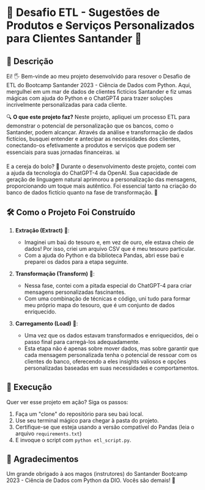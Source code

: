 # 🚀 Desafio ETL - Sugestões de Produtos e Serviços Personalizados para Clientes Santander 🏦

## 🌟 Descrição
Ei! 🖐 Bem-vinde ao meu projeto desenvolvido para resover o Desafio de ETL do Bootcamp Santander 2023 - Ciência de Dados com Python. Aqui, mergulhei  em um mar de dados de clientes fictícios Santander e fiz umas mágicas com ajuda do Python e o ChatGPT4 para trazer soluções incrivelmente personalizadas para cada cliente.

🔍 **O que este projeto faz?** 
Neste projeto, apliquei um processo ETL para demonstrar o potencial de personalização que os bancos, como o Santander, podem alcançar. Através da análise e transformação de dados fictícios, busquei entender e antecipar as necessidades dos clientes, conectando-os efetivamente a produtos e serviços que podem ser essenciais para suas jornadas financeiras. 📊

E a cereja do bolo? 🍒 Durante o desenvolvimento deste projeto, contei com a ajuda da tecnologia do ChatGPT-4 da OpenAI. Sua capacidade de geração de linguagem natural aprimorou a personalização das mensagens, proporcionando um toque mais autêntico. Foi essencial tanto na criação do banco de dados fictício quanto na fase de transformação. 🙌

## 🛠 Como o Projeto Foi Construído

1. **Extração (Extract)** 📂: 
   - Imaginei um baú do tesouro e, em vez de ouro, ele estava cheio de dados! Por isso, criei um arquivo CSV que é meu tesouro particular.
   - Com a ajuda do Python e da biblioteca Pandas, abri esse baú e preparei os dados para a etapa seguinte.

2. **Transformação (Transform)** 🎨:
   - Nessa fase, contei com a pitada especial do ChatGPT-4 para criar mensagens personalizadas fascinantes.
   - Com uma combinação de técnicas e código, uni tudo para formar meu próprio mapa do tesouro, que é um conjunto de dados enriquecido.

3. **Carregamento (Load)** 🚚:
   - Uma vez que os dados estavam transformados e enriquecidos, dei o passo final para carregá-los adequadamente.
   - Esta etapa não é apenas sobre mover dados, mas sobre garantir que cada mensagem personalizada tenha o potencial de ressoar com os clientes do banco, oferecendo a eles insights valiosos e opções personalizadas baseadas em suas necessidades e comportamentos.

## 🚀 Execução

Quer ver esse projeto em ação? Siga os passos:

1. Faça um "clone" do repositório para seu baú local.
2. Use seu terminal mágico para chegar à pasta do projeto.
3. Certifique-se que esteja usando a versão compatível do Pandas (leia o arquivo `requirements.txt`) 
4. E invoque o script com `python etl_script.py`.

## 🙌 Agradecimentos

Um grande obrigado à aos magos (instrutores) do Santander Bootcamp 2023 - Ciência de Dados com Python da DIO. Vocês são demais! 💖
